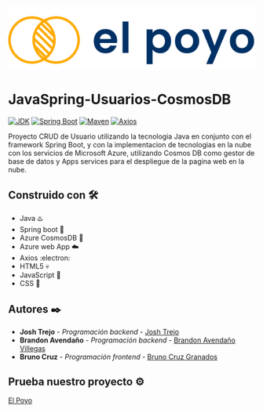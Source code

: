 <p align="center">
  <a href="https://elpoyocrudapp.azurewebsites.net"><img src="https://github.com/jorgejoshuatt/JavaSpring-Usuarios-CosmosDB/blob/main/usuarios/src/main/resources/static/img/poyo-logo.svg" alt="El poyo logo"></a>
</p>

# JavaSpring-Usuarios-CosmosDB 

<a href="https://www.oracle.com/technetwork/java/javase/downloads/index.html"><img alt="JDK" src="https://img.shields.io/badge/JDK-1.8.0_162-orange.svg"/></a>
<a href="https://docs.spring.io/spring-boot/docs/2.5.14/reference/html/"><img alt="Spring Boot" src="https://img.shields.io/badge/Spring Boot-2.5.2.RELEASE-brightgreen.svg"/></a>
<a href="https://maven.apache.org/ref/4.0.0-alpha-4/"><img alt="Maven" src="https://img.shields.io/badge/Maven-4.0.0-red.svg"/></a>
<a href="https://axios-http.com/docs/intro"><img alt="Axios" src="https://img.shields.io/badge/Axios-1.0-blueviolet.svg"/></a>



Proyecto CRUD de Usuario utilizando la tecnologia Java en conjunto con el framework Spring Boot, y con la implementacion de tecnologias en la nube con los servicios de Microsoft Azure, utilizando Cosmos DB como gestor de base de datos y Apps services para el despliegue de la pagina web en la nube.

## Construido con 🛠️

* Java :hotsprings:	
* Spring boot :leaves:	
* Azure CosmosDB :floppy_disk:
* Azure web App :cloud:	
* Axios :electron:	
* HTML5 :skull:
* JavaScript :brain:	
* CSS :cowboy_hat_face:	

## Autores ✒️

* **Josh Trejo** - *Programación backend* - [Josh Trejo](https://github.com/jorgejoshuatt)
* **Brandon Avendaño** - *Programación backend* - [Brandon Avendaño Villegas](https://github.com/LanIkari)
* **Bruno Cruz** - *Programación frontend* - [Bruno Cruz Granados](https://github.com/brus2099)


## Prueba nuestro proyecto ⚙️
[El Poyo](https://elpoyocrudapp.azurewebsites.net/)
